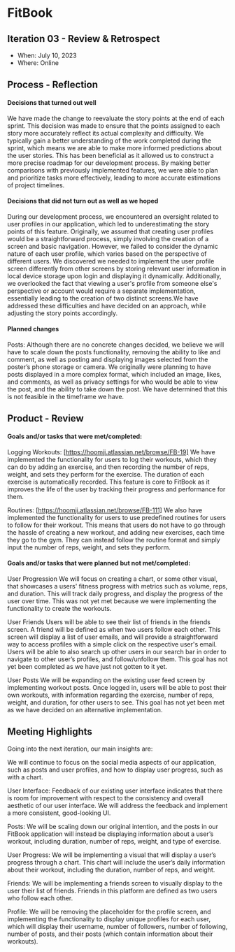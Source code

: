 # FitBook

## Iteration 03 - Review & Retrospect

* When: July 10, 2023
* Where: Online

## Process - Reflection

#### Decisions that turned out well

We have made the change to reevaluate the story points at the end of each sprint. This decision was made to ensure that the points assigned to each story more accurately reflect its actual complexity and difficulty. We typically gain a better understanding of the work completed during the sprint, which means we are able to make more informed predictions about the user stories. This has been beneficial as it allowed us to construct a more precise roadmap for our development process. By making better comparisons with previously implemented features, we were able to plan and prioritize tasks more effectively, leading to more accurate estimations of project timelines.

#### Decisions that did not turn out as well as we hoped

During our development process, we encountered an oversight related to user profiles in our application, which led to underestimating the story points of this feature. Originally, we assumed that creating user profiles would be a straightforward process, simply involving the creation of a screen and basic navigation. However, we failed to consider the dynamic nature of each user profile, which varies based on the perspective of different users. We discovered we needed to implement the user profile screen differently from other screens by storing relevant user information in local device storage upon login and displaying it dynamically. Additionally, we overlooked the fact that viewing a user's profile from someone else's perspective or account would require a separate implementation, essentially leading to the creation of two distinct screens.We have addressed these difficulties and have decided on an approach, while adjusting the story points accordingly.

#### Planned changes

Posts: 
Although there are no concrete changes decided, we believe we will have to scale down the posts functionality, removing the ability to like and comment, as well as posting and displaying images selected from the poster’s phone storage or camera. We originally were planning to have posts displayed in a more complex format, which included an image, likes, and comments, as well as privacy settings for who would be able to view the post, and the ability to take down the post. We have determined that this is not feasible in the timeframe we have.

## Product - Review

#### Goals and/or tasks that were met/completed:
Logging Workouts: [https://hoomji.atlassian.net/browse/FB-19]
We have implemented the functionality for users to log their workouts, which they can do by adding an exercise, and then recording the number of reps, weight, and sets they perform for the exercise. The duration of each exercise is automatically recorded. This feature is core to FitBook as it improves the life of the user by tracking their progress and performance for them.

Routines:  [https://hoomji.atlassian.net/browse/FB-111]
We also have implemented the functionality for users to use predefined routines for users to follow for their workout. This means that users do not have to go through the hassle of creating a new workout, and adding new exercises, each time they go to the gym. They can instead follow the routine format and simply input the number of reps, weight, and sets they perform.


#### Goals and/or tasks that were planned but not met/completed:

User Progression
We will focus on creating a chart, or some other visual, that showcases a users' fitness progress with metrics such as volume, reps, and duration. This will track daily progress, and display the progress of the user over time. This was not yet met because we were implementing the functionality to create the workouts.

User Friends
Users will be able to see their list of friends in the friends screen.  A friend will be defined as when two users follow each other. This screen will display a list of user emails, and will provide a straightforward way to access profiles with a simple click on the respective user's email. Users will be able to also search up other users in our search bar in order to navigate to other user’s profiles, and follow/unfollow them. This goal has not yet been completed as we have just not gotten to it yet.

User Posts
We will be expanding on the existing user feed screen by implementing workout posts. Once logged in, users will be able to post their own workouts, with information regarding the exercise, number of reps, weight, and duration, for other users to see. This goal has not yet been met as we have decided on an alternative implementation.


## Meeting Highlights

Going into the next iteration, our main insights are:

We will continue to focus on the social media aspects of our application, such as posts and user profiles, and how to display user progress, such as with a chart.

User Interface: Feedback of our existing user interface indicates that there is room for improvement with respect to the consistency and overall aesthetic of our user interface. We will address the feedback and implement a more consistent, good-looking UI.

Posts: We will be scaling down our original intention, and the posts in our FitBook application will instead be displaying information about a user’s workout, including duration, number of reps, weight, and type of exercise. 

User Progress: We will be implementing a visual that will display a user’s progress through a chart. This chart will include the user’s daily information about their workout, including the duration, number of reps, and weight.

Friends: We will be implementing a friends screen to visually display to the user their list of friends. Friends in this platform are defined as two users who follow each other.

Profile: We will be removing the placeholder for the profile screen, and implementing the functionality to display unique profiles for each user, which will display their username, number of followers, number of following, number of posts, and their posts (which contain information about their workouts).
